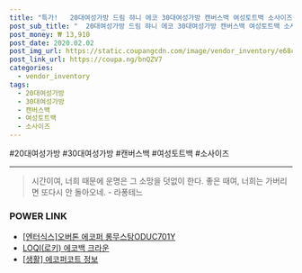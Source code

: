 ```yaml
--- 
title: "특가!   20대여성가방 드림 햐니 에코 30대여성가방 캔버스백 여성토트백 소사이즈 여성핸드..." 
post_sub_title: "  20대여성가방 드림 햐니 에코 30대여성가방 캔버스백 여성토트백 소사이즈 여성핸드백 여성가방 가죽숄더백 로맨스 단일 여성버킷백 버킷숄더백 버킷백 여성쇼퍼백 색상" 
post_money: ₩ 13,910 
post_date: 2020.02.02 
post_img_url: https://static.coupangcdn.com/image/vendor_inventory/e68c/bdb2edc3b6e2d8f2dfff8b32aefcc08a3c436ee560fabf834a1893fdb729.jpg 
post_link_url: https://coupa.ng/bnQZV7 
categories: 
  - vendor_inventory 
tags: 
  - 20대여성가방 
  - 30대여성가방 
  - 캔버스백 
  - 여성토트백 
  - 소사이즈 
--- 
```

  #20대여성가방 #30대여성가방 #캔버스백 #여성토트백 #소사이즈 
<hr> 

> 시간이여, 너희 때문에 운명은 그 소망을 덧없이 한다. 좋은 때여, 너희는 가버리면 또다시 안 돌아오네. - 라퐁테느 


### POWER LINK

* <a href="https://blog.naver.com/fasyy4321/221785640600" target="_blank">[엔터식스]오버톤 에코퍼 롱무스탕ODUC701Y</a>
* <a href="https://blog.naver.com/fasyy4321/221776823878" target="_blank">LOQI(로키) 에코백 크라운</a>
* <a href="https://blog.naver.com/fasyy4321/221764101367" target="_blank"> [생활] 에코퍼코트 정보 </a>
